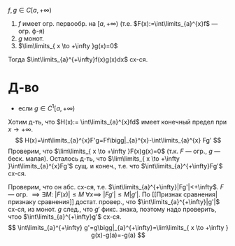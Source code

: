 $f, g \in C[a, +\infty)$

1. $f$ имеет огр. первообр. на $[a,+\infty)$ (т.е. $F(x):=\int\limits_{a}^{x}f$ — огр. ф-я)
2. $g$ монот.
3. $\lim\limits_{ x \to +\infty }g(x)=0$

Тогда $\int\limits_{a}^{+\infty}f(x)g(x)dx$ сх-ся.

# Д-во

* если $g \in C^{1}[a, +\infty)$

Хотим д-ть, что $H(x):= \int\limits_{a}^{x}fd$ имеет конечный предел при $x\to+\infty$. 
$$
H(x)=\int\limits_{a}^{x}F'g=Ff\bigg|_{a}^{x}-\int\limits_{a}^{x} Fg'
$$
Проверим, что $\lim\limits_{ x \to +\infty }F(x)g(x)=0$ (т.к. $F$ — огр., $g$ — беск. малая).
Осталось д-ть, что $\lim\limits_{ x \to +\infty }\int\limits_{a}^{x}Fg'$ сущ. и конеч., т.е. что $\int\limits_{a}^{+\infty}Fg'$ сх-ся.

Проверим, что он абс. сх-ся, т.е. $\int\limits_{a}^{+\infty}|Fg'|<+\infty$. 
$F$ — огр. $\implies \exists M:$ $|F(x)|\leq M\ \forall x \implies$ $|Fg'|\leq M|g'|$. По [[Признак сравнения|признаку сравнения]] достат. провер., что $\int\limits_{a}^{+\infty}|g'|$ сх-ся, из монот. $g$ след., что $g'$ фикс. знака, поэтому надо проверить, чтоо $\int\limits_{a}^{+\infty}g'$ сх-ся.
$$
\int\limits_{a}^{+\infty} g'=g\bigg|_{a}^{+\infty}=\lim\limits_{ x \to +\infty } g(x)-g(a)=-g(a)
$$
